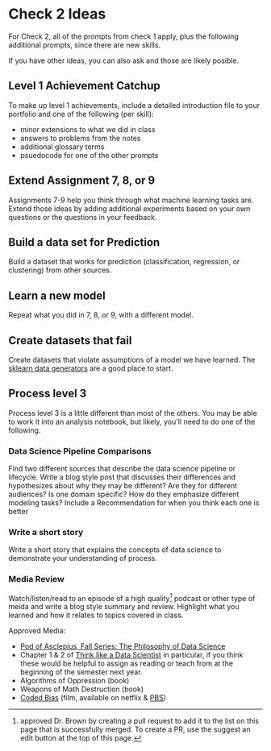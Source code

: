 # Check 2 Ideas

For Check 2, all of the prompts from check 1 apply, plus the following additional
prompts, since there are new skills.  

If you have other ideas, you can also ask and those are likely posible.  

## Level 1 Achievement Catchup

To make up level 1 achievements, include a detailed introduction file to your
portfolio and one of the following (per skill):

- minor extensions to what we did in class
- answers to problems from the notes
- additional glossary terms
- psuedocode for one of the other prompts


## Extend Assignment 7, 8, or 9   

Assignments 7-9 help you think through what machine learning tasks are.
Extend those ideas by adding additional experiments based on your own questions
or the questions in your feedback.


## Build a data set for Prediction

Build a dataset that works for prediction (classification, regression, or clustering)
from other sources.

## Learn a new model

Repeat what you did in 7, 8, or 9, with a different model.

## Create datasets that fail

Create datasets that violate assumptions of a model we have learned.  The
[sklearn data generators](https://scikit-learn.org/stable/datasets/sample_generators.html#generated-datasets) are a good place to start.  



## Process level 3

Process level 3 is a little different than most of the others.  You may be able
to work it into an analysis notebook, but likely, you'll need to do one of the
following.

### Data Science Pipeline Comparisons

Find two different sources that describe the data science pipeline or lifecycle. Write a blog style post that discusses their differences and hypothesizes about why they may be different? Are they for different audiences? Is one domain specific? How do they emphasize different modeling tasks?
Include a Recommendation for when you think each one is better

### Write a short story

Write a short story that explains the concepts of data science to demonstrate your
understanding of process.

### Media Review

Watch/listen/read to an episode of a high quality[^hq] podcast or other type of meida
and write a blog style summary and review. Highlight what you learned and how it
relates to topics covered in class.

Approved Media:
- [Pod of Asclepius, Fall Series: The Philosophy of Data Science](https://www.podofasclepius.com/philosophy-of-data-science)
- Chapter 1 & 2 of [Think like a Data Scientist](https://www.manning.com/books/think-like-a-data-scientist#toc) in particular, if you think these would be helpful to assign as reading or teach from at the beginning of the semester next year. 
- Algorithms of Oppression (book)
- Weapons of Math Destruction (book)
- [Coded Bias](https://www.codedbias.com/) (film, available on netflix & [PBS](https://www.pbs.org/independentlens/documentaries/coded-bias/))

[^hq]: approved Dr. Brown by creating a pull request to add it to the list on this page that is successfully merged.  To create a PR, use the suggest an edit button at the top of this page.
